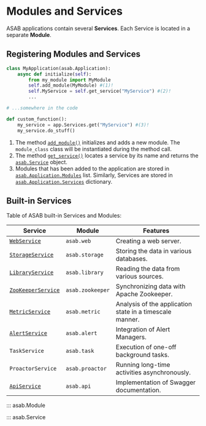 # Modules and Services

ASAB applications contain several **Services**. Each Service is located in a separate **Module**.


## Registering Modules and Services

``` python
class MyApplication(asab.Application):
	async def initialize(self):
		from my_module import MyModule
		self.add_module(MyModule) #(1)!
		self.MyService = self.get_service("MyService") #(2)!
		...

# ...somewhere in the code

def custom_function():
	my_service = app.Services.get("MyService") #(3)!
	my_service.do_stuff()
```

1. The method [`add_module()`](/reference/application/reference/#asab.Application.add_module) initializes and adds a new module.
The `module_class` class will be instantiated during the method call.
2. The method [`get_service()`](#asab.Application.get_service) locates a service by its name and returns the [`asab.Service`](#asab.Service) object.
3. Modules that has been added to the application are stored in [`asab.Application.Modules`](/reference/application/reference/#asab.application.Application.Modules) list. Similarly, Services are stored in [`asab.Application.Services`](/reference/application/reference/#asab.Application.Services) dictionary.


## Built-in Services

Table of ASAB built-in Services and Modules:

| Service | Module | Features |
| --- | --- | --- |
| [`WebService`](/reference/web/web-server) | `asab.web` | Creating a web server. |
| [`StorageService`](/reference/storage/reference) | `asab.storage` | Storing the data in various databases. |
| [`LibraryService`](/reference/library/reference) | `asab.library` | Reading the data from various sources. |
| [`ZooKeeperService`](/reference/zookeeper/reference) | `asab.zookeeper` | Synchronizing data with Apache Zookeeper. |
| [`MetricService`](/reference/metrics/reference) | `asab.metric` | Analysis of the application state in a timescale manner.|
| [`AlertService`](/reference/alert/reference) | `asab.alert` | Integration of Alert Managers. |
| `TaskService`| `asab.task`| Execution of one-off background tasks. |
| `ProactorService` | `asab.proactor` | Running long-time activities asynchronously. |
| [`ApiService`](/reference/web/rest*_api_docs) | `asab.api` | Implementation of Swagger documentation. |


::: asab.Module

::: asab.Service
